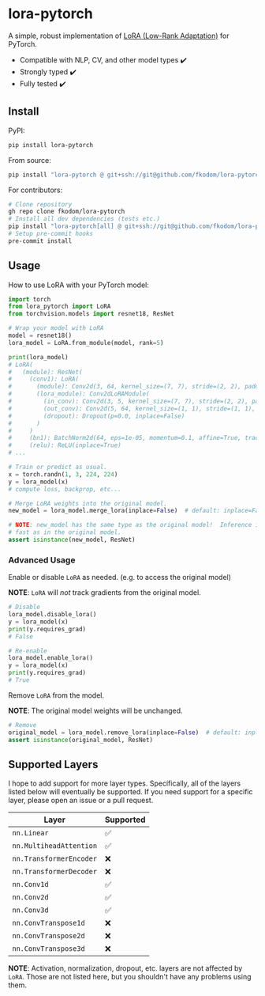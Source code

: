# lora-pytorch

A simple, robust implementation of [LoRA (Low-Rank Adaptation)](https://arxiv.org/pdf/2106.09685.pdf) for PyTorch.
* Compatible with NLP, CV, and other model types ✔️
* Strongly typed ✔️
* Fully tested ✔️


## Install

PyPI:
```bash
pip install lora-pytorch
```

From source:
```bash
pip install "lora-pytorch @ git+ssh://git@github.com/fkodom/lora-pytorch.git"
```

For contributors:
```bash
# Clone repository
gh repo clone fkodom/lora-pytorch
# Install all dev dependencies (tests etc.)
pip install "lora-pytorch[all] @ git+ssh://git@github.com/fkodom/lora-pytorch.git"
# Setup pre-commit hooks
pre-commit install
```


## Usage

How to use LoRA with your PyTorch model:
```python
import torch
from lora_pytorch import LoRA
from torchvision.models import resnet18, ResNet

# Wrap your model with LoRA
model = resnet18()
lora_model = LoRA.from_module(model, rank=5)

print(lora_model)
# LoRA(
#   (module): ResNet(
#     (conv1): LoRA(
#       (module): Conv2d(3, 64, kernel_size=(7, 7), stride=(2, 2), padding=(3, 3), bias=False)
#       (lora_module): Conv2dLoRAModule(
#         (in_conv): Conv2d(3, 5, kernel_size=(7, 7), stride=(2, 2), padding=(3, 3), bias=False)
#         (out_conv): Conv2d(5, 64, kernel_size=(1, 1), stride=(1, 1), bias=False)
#         (dropout): Dropout(p=0.0, inplace=False)
#       )
#     )
#     (bn1): BatchNorm2d(64, eps=1e-05, momentum=0.1, affine=True, track_running_stats=True)
#     (relu): ReLU(inplace=True)
# ...

# Train or predict as usual.
x = torch.randn(1, 3, 224, 224)
y = lora_model(x)
# compute loss, backprop, etc...

# Merge LoRA weights into the original model.
new_model = lora_model.merge_lora(inplace=False)  # default: inplace=False

# NOTE: new_model has the same type as the original model!  Inference is just as
# fast as in the original model.
assert isinstance(new_model, ResNet)
```

### Advanced Usage

Enable or disable `LoRA` as needed. (e.g. to access the original model)

**NOTE**: `LoRA` will *not* track gradients from the original model.
```python
# Disable
lora_model.disable_lora()
y = lora_model(x)
print(y.requires_grad)
# False

# Re-enable
lora_model.enable_lora()
y = lora_model(x)
print(y.requires_grad)
# True
```

Remove `LoRA` from the model.

**NOTE**: The original model weights will be unchanged.
```python
# Remove
original_model = lora_model.remove_lora(inplace=False)  # default: inplace=False
assert isinstance(original_model, ResNet)
```


## Supported Layers

I hope to add support for more layer types.  Specifically, all of the layers listed below will eventually be supported.  If you need support for a specific layer, please open an issue or a pull request.

Layer | Supported
--- | ---
`nn.Linear` | ✅
`nn.MultiheadAttention` | ✅
`nn.TransformerEncoder` | ❌
`nn.TransformerDecoder` | ❌
`nn.Conv1d` | ✅
`nn.Conv2d` | ✅
`nn.Conv3d` | ✅
`nn.ConvTranspose1d` | ❌
`nn.ConvTranspose2d` | ❌
`nn.ConvTranspose3d` | ❌

**NOTE**: Activation, normalization, dropout, etc. layers are not affected by `LoRA`.  Those are not listed here, but you shouldn't have any problems using them.
